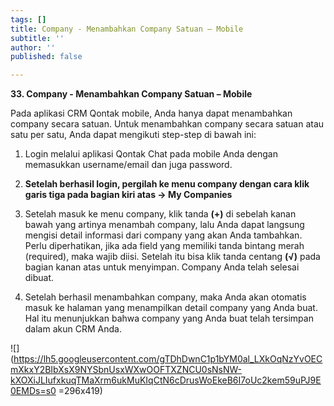 ```yaml
---
tags: []
title: Company - Menambahkan Company Satuan – Mobile
subtitle: ''
author: ''
published: false

---
```

**33. Company - Menambahkan Company Satuan – Mobile**

Pada aplikasi CRM Qontak mobile, Anda hanya dapat menambahkan company secara satuan. Untuk menambahkan company secara satuan atau satu per satu, Anda dapat mengikuti step-step di bawah ini:

1. Login melalui aplikasi Qontak Chat pada mobile Anda dengan memasukkan username/email dan juga password.

1. **Setelah berhasil login, pergilah ke menu company dengan cara klik garis tiga pada bagian kiri atas -> My Companies**

1. Setelah masuk ke menu company, klik tanda **(+)** di sebelah kanan bawah yang artinya menambah company, lalu Anda dapat langsung mengisi detail informasi dari company yang akan Anda tambahkan. Perlu diperhatikan, jika ada field yang memiliki tanda bintang merah (required), maka wajib diisi. Setelah itu bisa klik tanda centang **(√)** pada bagian kanan atas untuk menyimpan. Company Anda telah selesai dibuat.


1. Setelah berhasil menambahkan company, maka Anda akan otomatis masuk ke halaman yang menampilkan detail company yang Anda buat. Hal itu menunjukkan bahwa company yang Anda buat telah tersimpan dalam akun CRM Anda.

!\[\](https://lh5.googleusercontent.com/gTDhDwnC1p1bYM0al_LXkOqNzYvOECmXkxY2BIbXsX9NYSbnUsxWXwOOFTXZNCU0sNsNW-kXOXiJLIufxkuqTMaXrm6ukMuKIqCtN6cDrusWoEkeB6I7oUc2kem59uPJ9E0EMDs=s0 =296x419)
